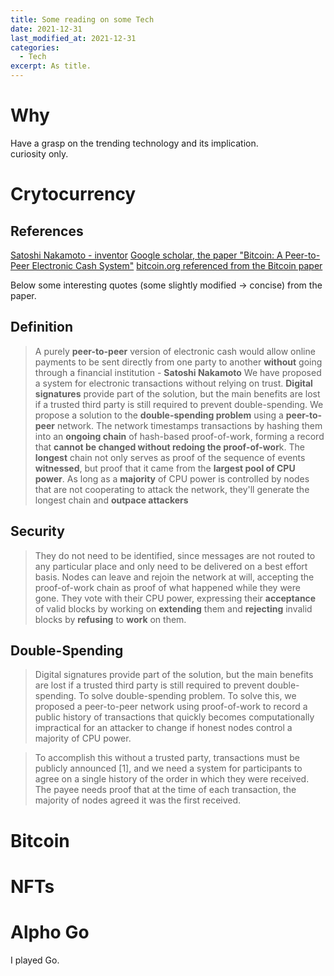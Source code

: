 ```yaml
---
title: Some reading on some Tech
date: 2021-12-31
last_modified_at: 2021-12-31
categories:
  - Tech
excerpt: As title.
---
```

# Why

Have a grasp on the trending technology and its implication.   
curiosity only.

# Crytocurrency

## References

[Satoshi Nakamoto - inventor](https://en.wikipedia.org/wiki/Satoshi_Nakamoto)
[Google scholar, the paper "Bitcoin: A Peer-to-Peer Electronic Cash System"](https://scholar.google.com/citations?hl=en&user=HM4m1awAAAAJ)
[bitcoin.org referenced from the Bitcoin paper](https://bitcoin.org/en/faq#who-created-bitcoin)

Below some interesting quotes (some slightly modified -> concise) from the paper.

## Definition

> A purely **peer-to-peer** version of electronic cash would allow online payments to be sent directly from one party to another **without** going through a financial institution - **Satoshi Nakamoto**
> We have proposed a system for electronic transactions without relying on trust. 
> **Digital signatures** provide part of the solution, but the main benefits are lost if a trusted third party is still required to prevent double-spending. We propose a solution to the **double-spending problem** using a **peer-to-peer** network. The network timestamps transactions by hashing them into an **ongoing chain** of hash-based proof-of-work, forming a record that **cannot be changed without redoing the proof-of-wor**k. The **longest** chain not only serves as proof of the sequence of events **witnessed**, but proof that it came from the **largest pool of CPU power**. 
> As long as a **majority** of CPU power is controlled by nodes that are not cooperating to attack the network, they'll generate the longest chain and **outpace attackers**

## Security

> They do not need to be identified, since messages are not routed to any particular place and only need to be delivered on a best effort basis.
> Nodes can leave and rejoin the network at will, accepting the proof-of-work chain as proof of what happened while they were gone. They vote with their CPU power, expressing their **acceptance** of valid blocks by working on **extending** them and **rejecting** invalid blocks by **refusing** to **work** on them. 

## Double-Spending 

> Digital signatures provide part of the solution, but the main benefits are lost if a trusted third party is still required to prevent double-spending.
> To solve double-spending problem. To solve this, we proposed a peer-to-peer network using proof-of-work to record a public history of transactions that quickly becomes computationally impractical for an attacker to change if honest nodes control a majority of CPU power.

> To accomplish this without a trusted party, transactions must be publicly announced [1], and we need a system for participants to agree on a single history of the order in which they were received. The payee needs proof that at the time of each transaction, the majority of nodes agreed it was the first received.

# Bitcoin

# NFTs

# Alpho Go

I played Go. 

